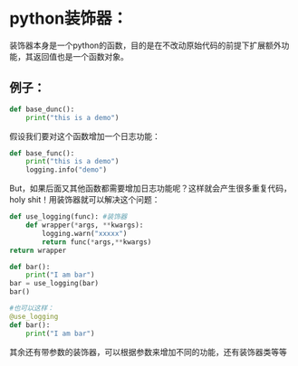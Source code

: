 # python装饰器：

装饰器本身是一个python的函数，目的是在不改动原始代码的前提下扩展额外功能，其返回值也是一个函数对象。

## 例子：

```python
def base_dunc():
    print("this is a demo")
```

假设我们要对这个函数增加一个日志功能：

```python
def base_func():
	print("this is a demo")
	logging.info("demo")
```

But，如果后面又其他函数都需要增加日志功能呢？这样就会产生很多重复代码，holy shit！用装饰器就可以解决这个问题：

```python
def use_logging(func): #装饰器
    def wrapper(*args, **kwargs):
        logging.warn("xxxxx")
        return func(*args,**kwargs)
return wrapper

def bar():
    print("I am bar")
bar = use_logging(bar)
bar()

#也可以这样：
@use_logging
def bar():
    print("I am bar")
```

其余还有带参数的装饰器，可以根据参数来增加不同的功能，还有装饰器类等等